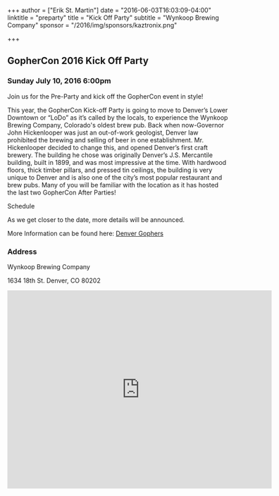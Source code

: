 +++
author = ["Erik St. Martin"]
date = "2016-06-03T16:03:09-04:00"
linktitle = "preparty"
title = "Kick Off Party"
subtitle = "Wynkoop Brewing Company"
sponsor = "/2016/img/sponsors/kaztronix.png"

+++

## GopherCon 2016 Kick Off Party 
### Sunday July 10, 2016 6:00pm

Join us for the Pre-Party and kick off the GopherCon event in style!  

This year, the GopherCon Kick-off Party is going to move to Denver’s Lower Downtown or “LoDo” as it’s called by the locals, to experience the Wynkoop Brewing Company, Colorado's oldest brew pub. Back when now-Governor John Hickenlooper was just an out-of-work geologist, Denver law prohibited the brewing and selling of beer in one establishment. Mr. Hickenlooper decided to change this, and opened Denver’s first craft brewery. The building he chose was originally Denver’s J.S. Mercantile building, built in 1899, and was most impressive at the time. With hardwood floors, thick timber pillars, and pressed tin ceilings, the building is very unique to Denver and is also one of the city’s most popular restaurant and brew pubs.  Many of you will be familiar with the location as it has hosted the last two GopherCon After Parties!

Schedule 

As we get closer to the date, more details will be announced.

More Information can be found here: [Denver Gophers](http://www.meetup.com/Denver-Go-Language-User-Group/events/229341754/) 

### Address
Wynkoop Brewing Company

1634 18th St.
Denver, CO 80202

<iframe src="https://www.google.com/maps/embed?pb=!1m18!1m12!1m3!1d3067.3837306994437!2d-105.00058188485347!3d39.75349200363198!2m3!1f0!2f0!3f0!3m2!1i1024!2i768!4f13.1!3m3!1m2!1s0x876c791f8440a705%3A0x1d69a421a1e51fd6!2sWynkoop+Brewing+Company!5e0!3m2!1sen!2sus!4v1465064811217" width="600" height="450" frameborder="0" style="border:0" allowfullscreen></iframe>
